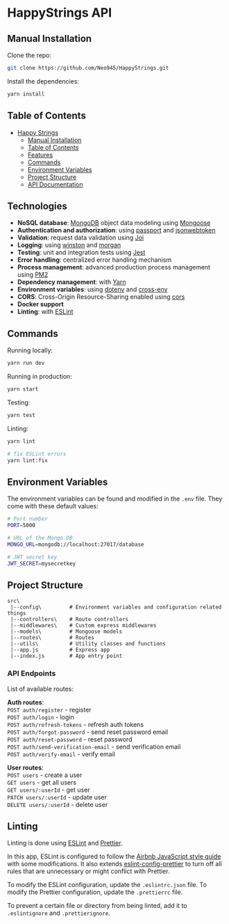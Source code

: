 # HappyStrings API

## Manual Installation

Clone the repo:

```bash
git clone https://github.com/Neo945/HappyStrings.git
```

Install the dependencies:

```bash
yarn install
```

## Table of Contents

-   [Happy Strings](#appystrings-api)
    -   [Manual Installation](#manual-installation)
    -   [Table of Contents](#table-of-contents)
    -   [Features](#features)
    -   [Commands](#commands)
    -   [Environment Variables](#environment-variables)
    -   [Project Structure](#project-structure)
    -   [API Documentation](#api-documentation)

## Technologies

-   **NoSQL database**: [MongoDB](https://www.mongodb.com) object data modeling using [Mongoose](https://mongoosejs.com)
-   **Authentication and authorization**: using [passport](http://www.passportjs.org) and [jsonwebtoken](https://www.npmjs.com/package/jsonwebtoken)
-   **Validation**: request data validation using [Joi](https://github.com/hapijs/joi)
-   **Logging**: using [winston](https://github.com/winstonjs/winston) and [morgan](https://github.com/expressjs/morgan)
-   **Testing**: unit and integration tests using [Jest](https://jestjs.io)
-   **Error handling**: centralized error handling mechanism
-   **Process management**: advanced production process management using [PM2](https://pm2.keymetrics.io)
-   **Dependency management**: with [Yarn](https://yarnpkg.com)
-   **Environment variables**: using [dotenv](https://github.com/motdotla/dotenv) and [cross-env](https://github.com/kentcdodds/cross-env#readme)
-   **CORS**: Cross-Origin Resource-Sharing enabled using [cors](https://github.com/expressjs/cors)
-   **Docker support**
-   **Linting**: with [ESLint](https://eslint.org)

## Commands

Running locally:

```bash
yarn run dev
```

Running in production:

```bash
yarn start
```

Testing:

```bash
yarn test
```

Linting:

```bash
yarn lint

# fix ESLint errors
yarn lint:fix
```

## Environment Variables

The environment variables can be found and modified in the `.env` file. They come with these default values:

```bash
# Port number
PORT=5000

# URL of the Mongo DB
MONGO_URL=mongodb://localhost:27017/database

# JWT secret key
JWT_SECRET=mysecretkey
```

## Project Structure

```
src\
 |--config\         # Environment variables and configuration related things
 |--controllers\    # Route controllers
 |--middlewares\    # Custom express middlewares
 |--models\         # Mongoose models
 |--routes\         # Routes
 |--utils\          # Utility classes and functions
 |--app.js          # Express app
 |--index.js        # App entry point
```

### API Endpoints

List of available routes:

**Auth routes**:\
`POST auth/register`                - register\
`POST auth/login`                   - login\
`POST auth/refresh-tokens`          - refresh auth tokens\
`POST auth/forgot-password`         - send reset password email\
`POST auth/reset-password`          - reset password\
`POST auth/send-verification-email` - send verification email\
`POST auth/verify-email`            - verify email

**User routes**:\
`POST users`            - create a user\
`GET users`             - get all users\
`GET users/:userId`     - get user\
`PATCH users/:userId`   - update user\
`DELETE users/:userId`  - delete user

## Linting

Linting is done using [ESLint](https://eslint.org/) and [Prettier](https://prettier.io).

In this app, ESLint is configured to follow the [Airbnb JavaScript style guide](https://github.com/airbnb/javascript/tree/master/packages/eslint-config-airbnb-base) with some modifications. It also extends [eslint-config-prettier](https://github.com/prettier/eslint-config-prettier) to turn off all rules that are unnecessary or might conflict with Prettier.

To modify the ESLint configuration, update the `.eslintrc.json` file. To modify the Prettier configuration, update the `.prettierrc` file.

To prevent a certain file or directory from being linted, add it to `.eslintignore` and `.prettierignore`.
